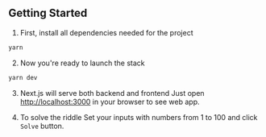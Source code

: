 ## Getting Started

1. First, install all dependencies needed for the project
```bash
yarn
```
2. Now you're ready to launch the stack
```bash
yarn dev
```
3. Next.js will serve both backend and frontend
Just open [http://localhost:3000](http://localhost:3000) in your browser to see web app.

4. To solve the riddle
Set your inputs with numbers from 1 to 100 and click `Solve` button.
